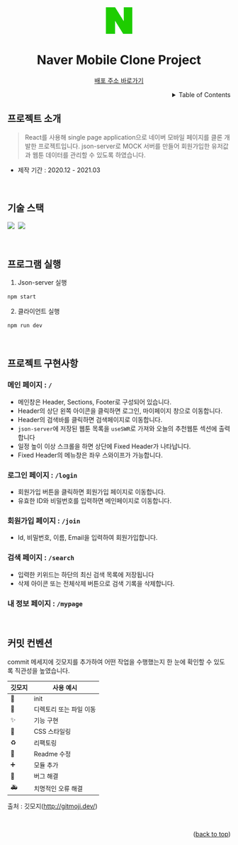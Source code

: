 <!-- PROJECT LOGO -->
<div align="center">
  <img src="./src/images/logo01.png" alt="Logo" width="60" height="60">
  <h1>Naver Mobile Clone Project</h1>
  <p>
    <a href="https://navermobile.netlify.app/" target="_blank">배포 주소 바로가기</a>
  </p>
</div>

<!-- TABLE OF CONTENTS -->
<details align="right">
  <summary>Table of Contents</summary>
    <div><a href="#프로젝트-소개">프로젝트 소개</a></div>
    <div><a href="#기술-스택">기술 스택</a></div>
    <div><a href="#프로젝트-실행">프로젝트 실행</a></div>
    <div><a href="#프로젝트-구현-사항">프로젝트 구현 사항</a></div>
    <div><a href="#커밋-컨벤션">커밋 컨벤션</a></div>
</details>

## 프로젝트 소개

> React를 사용해 single page application으로 네이버 모바일 페이지를 클론 개발한 프로젝트입니다. json-server로 MOCK 서버를 만들어 회원가입한 유저값과 웹툰 데이터를 관리할 수 있도록 하였습니다.

- 제작 기간 : 2020.12 - 2021.03

 <br/>

## 기술 스택

<img src="https://img.shields.io/badge/javascript-F7DF1E?style=for-the-badge&logo=javascript&logoColor=black">&nbsp;&nbsp;<img src="https://img.shields.io/badge/react-61DAFB?style=for-the-badge&logo=react&logoColor=black">

<br/>

## 프로그램 실행

1. Json-server 실행

```bash
npm start
```

2. 클라이언트 실행

```bash
npm run dev
```

<br/>

## 프로젝트 구현사항

### 메인 페이지 : `/`

- 메인창은 Header, Sections, Footer로 구성되어 있습니다.
- Header의 상단 왼쪽 아이콘을 클릭하면 로그인, 마이페이지 창으로 이동합니다.
- Header의 검색바를 클릭하면 검색페이지로 이동합니다.
- `json-server`에 저장된 웹툰 목록을 `useSWR`로 가져와 오늘의 추천웹툰 섹션에 출력합니다
- 일정 높이 이상 스크롤을 하면 상단에 Fixed Header가 나타납니다.
- Fixed Header의 메뉴창은 좌우 스와이프가 가능합니다.

### 로그인 페이지 : `/login`

- 회원가입 버튼을 클릭하면 회원가입 페이지로 이동합니다.
- 유효한 ID와 비밀번호를 입력하면 메인페이지로 이동합니다.

### 회원가입 페이지 : `/join`

- Id, 비밀번호, 이름, Email을 입력하여 회원가입합니다.

### 검색 페이지 : `/search`

- 입력한 키위드는 하단의 최신 검색 목록에 저장됩니다
- 삭제 아이콘 또는 전체삭제 버튼으로 검색 기록을 삭제합니다.

### 내 정보 페이지 : `/mypage`

<br/>

## 커밋 컨벤션

commit 메세지에 깃모지를 추가하여 어떤 작업을 수행했는지 한 눈에 확인할 수 있도록 직관성을 높였습니다.

| 깃모지 | 사용 예시               |
| ------ | ----------------------- |
| 🎉     | init                    |
| 🚚     | 디렉토리 또는 파일 이동 |
| ✨     | 기능 구현               |
| 💄     | CSS 스타일링            |
| ♻️     | 리팩토링                |
| 📝     | Readme 수정             |
| ➕     | 모듈 추가               |
| 🐛     | 버그 해결               |
| 🚑️    | 치명적인 오류 해결      |

출처 : 깃모지(http://gitmoji.dev/)

<br/>

<p align="right">(<a href="#top">back to top</a>)</p>

